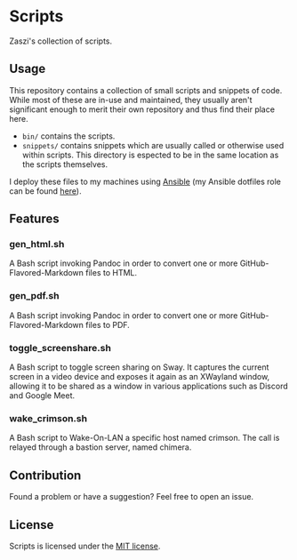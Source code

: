 # Scripts

Zaszi's collection of scripts.

## Usage

This repository contains a collection of small scripts and snippets of code.
While most of these are in-use and maintained, they usually aren't significant
enough to merit their own repository and thus find their place here.

- `bin/` contains the scripts.
- `snippets/` contains snippets which are usually called or otherwise used within scripts. This directory is espected to be in the same location as the scripts themselves.

I deploy these files to my machines using [Ansible](https://www.ansible.com/) (my Ansible dotfiles role can be found [here](https://github.com/zaszi/ansible-role-dotfiles)).

## Features

### gen_html.sh

A Bash script invoking Pandoc in order to convert one or more GitHub-Flavored-Markdown files to HTML.

### gen_pdf.sh

A Bash script invoking Pandoc in order to convert one or more GitHub-Flavored-Markdown files to PDF.

### toggle_screenshare.sh

A Bash script to toggle screen sharing on Sway. It captures the current screen in a video device and exposes it again as an XWayland window, allowing it to be shared as a window in various applications such as Discord and Google Meet.

### wake_crimson.sh

A Bash script to Wake-On-LAN a specific host named crimson. The call is relayed through a bastion server, named chimera.

## Contribution

Found a problem or have a suggestion? Feel free to open an issue.

## License

Scripts is licensed under the [MIT license](LICENSE).
